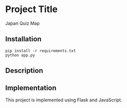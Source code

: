 # Project Title
Japan Quiz Map

## Installation

```
pip install -r requirements.txt
python app.py
```

## Description

## Implementation

This project is implemented using Flask and JavaScript.